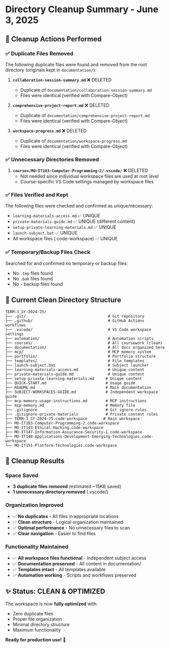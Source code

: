 # Directory Cleanup Summary - June 3, 2025

## 🧹 Cleanup Actions Performed

### ✅ **Duplicate Files Removed**
The following duplicate files were found and removed from the root directory (originals kept in `documentation/`):

1. **`collaboration-session-summary.md`** ❌ DELETED
   - Duplicate of `documentation/collaboration-session-summary.md`
   - Files were identical (verified with Compare-Object)

2. **`comprehensive-project-report.md`** ❌ DELETED
   - Duplicate of `documentation/comprehensive-project-report.md`
   - Files were identical (verified with Compare-Object)

3. **`workspace-progress.md`** ❌ DELETED
   - Duplicate of `documentation/workspace-progress.md`
   - Files were identical (verified with Compare-Object)

### ✅ **Unnecessary Directories Removed**
1. **`courses/MO-IT103-Computer-Programming-2/.vscode/`** ❌ DELETED
   - Not needed since individual workspace files are used at root level
   - Course-specific VS Code settings managed by workspace files

### ✅ **Files Verified and Kept**
The following files were checked and confirmed as unique/necessary:

- `learning-materials-access.md` ✅ UNIQUE
- `private-materials-guide.md` ✅ UNIQUE (different content)
- `setup-private-learning-materials.md` ✅ UNIQUE
- `launch-subject.bat` ✅ UNIQUE
- All workspace files (.code-workspace) ✅ UNIQUE

### ✅ **Temporary/Backup Files Check**
Searched for and confirmed no temporary or backup files:
- No `.tmp` files found
- No `.bak` files found
- No `~` backup files found

## 📁 **Current Clean Directory Structure**

```
TERM-3_SY-2024-25/
├── .git/                                    # Git repository
├── .github/                                 # GitHub Actions workflows
├── .vscode/                                 # VS Code workspace settings
├── automation/                              # Automation scripts
├── courses/                                 # All coursework (clean)
├── documentation/                           # All docs organized here
├── mcp/                                     # MCP memory system
├── portfolio/                               # Portfolio structure
├── templates/                               # File templates
├── launch-subject.bat                       # Subject launcher
├── learning-materials-access.md             # Unique content
├── private-materials-guide.md               # Unique content
├── setup-private-learning-materials.md     # Unique content
├── QUICK-START.md                          # Usage guide
├── README.md                               # Main documentation
├── SUBJECT-WORKSPACES-GUIDE.md             # Independent workspace guide
├── mcp-memory-usage-instructions.md        # MCP instructions
├── mcp-memory.md                           # Memory file
├── .gitignore                              # Git ignore rules
├── .gitignore-private-materials            # Private content rules
├── TERM-3_SY-2024-25.code-workspace       # Main workspace
├── MO-IT103-Computer-Programming-2.code-workspace
├── MO-IT143-Ethical-Hacking.code-workspace
├── MO-IT147-Information-Assurance-Security-1.code-workspace
├── MO-IT148-Applications-Development-Emerging-Technologies.code-workspace
└── MO-IT151-Platform-Technologies.code-workspace
```

## 🎯 **Cleanup Results**

### Space Saved
- **3 duplicate files removed** (estimated ~15KB saved)
- **1 unnecessary directory removed** (.vscode/)

### Organization Improved
- ✅ **No duplicates** - All files in appropriate locations
- ✅ **Clean structure** - Logical organization maintained
- ✅ **Optimal performance** - No unnecessary files to scan
- ✅ **Clear navigation** - Easier to find files

### Functionality Maintained
- ✅ **All workspace files functional** - Independent subject access
- ✅ **Documentation preserved** - All content in documentation/
- ✅ **Templates intact** - All templates available
- ✅ **Automation working** - Scripts and workflows preserved

## ✨ **Status: CLEAN & OPTIMIZED**

The workspace is now **fully optimized** with:
- Zero duplicate files
- Proper file organization
- Minimal directory structure
- Maximum functionality

**Ready for production use!** 🚀
